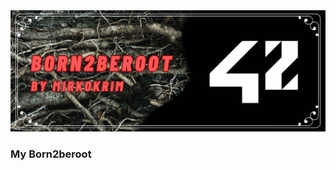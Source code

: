 <img src="https://github.com/MirkokriM/42_Common_Core/blob/main/README.FILE/MirkokriM_github42_Born2beRoot.png">

### My Born2beroot
